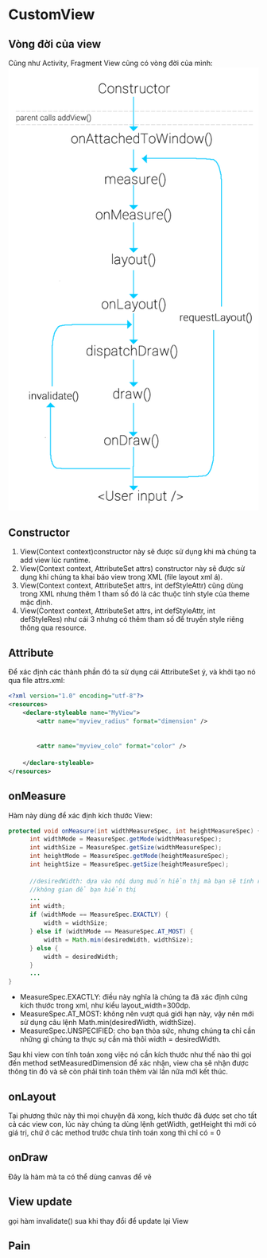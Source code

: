 # CustomView

## Vòng đời của view

Cũng như Activity, Fragment View cũng có vòng đời của mình:
![Repo list](A6wI9Ld.png)

## Constructor

1. View(Context context)constructor này sẽ được sử dụng khi mà chúng ta add view lúc runtime.
2. View(Context context, AttributeSet attrs) constructor này sẽ được sử dụng khi chúng ta khai báo view trong XML (file layout xml á).
3. View(Context context, AttributeSet attrs, int defStyleAttr) cũng dùng trong XML nhưng thêm 1 tham số đó là các thuộc tính style của theme mặc định.
4. View(Context context, AttributeSet attrs, int defStyleAttr, int defStyleRes) như cái 3 nhưng có thêm tham số để truyền style riêng thông qua resource.

## Attribute 

Để xác định các thành phần đó ta sử dụng cái AttributeSet ý, và khởi tạo nó qua file attrs.xml:
```xml
<?xml version="1.0" encoding="utf-8"?>
<resources>
    <declare-styleable name="MyView">
        <attr name="myview_radius" format="dimension" />
      

        <attr name="myview_colo" format="color" />
      
    </declare-styleable>
</resources>
```

## onMeasure

Hàm này dùng để xác định kích thước View:

```java
protected void onMeasure(int widthMeasureSpec, int heightMeasureSpec) {
      int widthMode = MeasureSpec.getMode(widthMeasureSpec);
      int widthSize = MeasureSpec.getSize(widthMeasureSpec);
      int heightMode = MeasureSpec.getMode(heightMeasureSpec);
      int heightSize = MeasureSpec.getSize(heightMeasureSpec);

      //desiredWidth: dựa vào nội dung muốn hiển thị mà bạn sẽ tính ra bạn cần tối thiểu bao nhiêu
      //không gian để bạn hiển thị
      ...
      int width;
      if (widthMode == MeasureSpec.EXACTLY) {
          width = widthSize;
      } else if (widthMode == MeasureSpec.AT_MOST) {
          width = Math.min(desiredWidth, widthSize);
      } else {
          width = desiredWidth;
      }
      ...
}
```

- MeasureSpec.EXACTLY: điều này nghĩa là chúng ta đã xác định cứng kích thước trong xml, như kiểu layout_width=300dp.
- MeasureSpec.AT_MOST: không nên vượt quá giới hạn này, vậy nên mới sử dụng câu lệnh Math.min(desiredWidth, widthSize).
- MeasureSpec.UNSPECIFIED: cho bạn thỏa sức, nhưng chúng ta chỉ cần những gì chúng ta thực sự cần mà thôi width = desiredWidth.

Sau khi view con tính toán xong việc nó cần kích thước như thế nào thì gọi đến method setMeasuredDimension để xác nhận, view cha sẽ nhận được thông tin đó và sẽ còn phải tính toán thêm vài lần nữa mới kết thúc.

## onLayout

Tại phương thức này thì mọi chuyện đã xong, kích thước đã được set cho tất cả các view con, lúc này chúng ta dùng lệnh getWidth, getHeight thì mới có giá trị, chứ ở các method trước chưa tính toán xong thì chỉ có = 0 

## onDraw

Đây là hàm mà ta có thể dùng canvas để vẽ

## View update
gọi hàm invalidate() sua khi thay đổi để update lại View

## Pain
